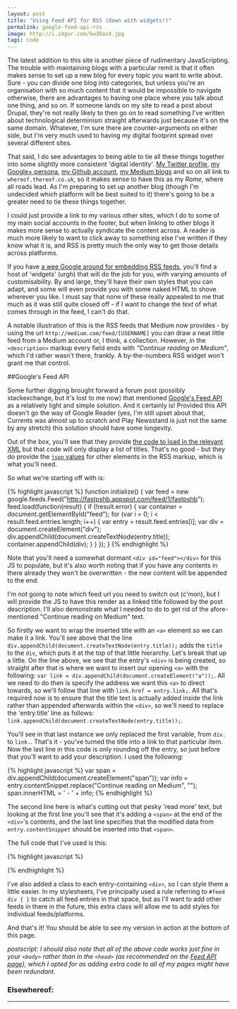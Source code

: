 ```yaml
---
layout: post
title: "Using Feed API for RSS (down with widgets!)"
permalink: google-feed-api-rss
image: http://i.imgur.com/kw3Daz4.jpg
tags: code
---
```


The latest addition to this site is another piece of rudimentary JavaScripting. The trouble with maintaining blogs with a particular remit is that it often makes sense to set up a new blog for every topic you want to write about. Sure - you can divide one blog into categories, but unless you're an organisation with so much content that it would be impossible to navigate otherwise, there are advantages to having one place where you talk about one thing, and so on. If someone lands on my site to read a post about Drupal, they're not really likely to then go on to read something I've written about technological determinism straight afterwards just because it's on the same domain. Whatever, I'm sure there are counter-arguments on either side, but I'm very much used to having my digital footprint spread over several different sites.

That said, I do see advantages to being able to tie all these things together into some slightly more consistent 'digital identity'. [My Twitter profile](http://twitter.com/robsafar), [my Google+ persona](http://plus.google.com/u/0/+RobSafar), [my Github account](http://github.com/whereof-thereof), [my Medium blogs](http://medium.com/@robsafar) and so on all link to `whereof.thereof.co.uk`, so it makes sense to have this as my *Rome*, where all roads lead. As I'm preparing to set up another blog (though I'm undecided which platform will be best suited to it) there's going to be a greater need to tie these things together.

I could just provide a link to my various other sites, which I do to some of my main social accounts in the footer, but when linking to other blogs it makes more sense to actually syndicate the content across. A reader is much more likely to want to click away to something else I've written if they know what it is, and RSS is pretty much the only way to get those details across platforms.

If you have [a wee Google around for embedding RSS feeds](http://lmgtfy.com/?q=embed+rss+feed), you'll find a host of 'widgets' (urgh) that will do the job for you, with varying amounts of customisability. By and large, they'll have their own styles that you can adapt, and some will even provide you with some naked HTML to shove wherever you like. I must say that none of these really appealed to me that much as it was still quite closed off - if I want to change the *text* of what comes through in the feed, I can't do that.

A notable illustration of this is the RSS feeds that Medium now provides - by using the url `http://medium.com/feed/[USERNAME]` you can draw a neat little feed from a Medium account or, I think, a collection. However, in the `<description>` markup every field ends with *"Continue reading on Medium"*, which I'd rather wasn't there, frankly. A by-the-numbers RSS widget won't grant me that control.

##Google's Feed API

Some further digging brought forward a forum post (possibly stackexchange, but it's lost to me now) that mentioned [Google's Feed API](https://developers.google.com/feed/v1/devguide) as a relatively light and simple solution. And it certainly is! Provided this API doesn't go the way of Google Reader (yes, I'm still upset about that, Currents was almost up to scratch and Play Newsstand is just not the same by any stretch) this solution should have some longevity.

Out of the box, you'll see that they provide [the code to load in the relevant XML](https://developers.google.com/feed/v1/devguide#usingApis) but that code will only display a list of titles. That's no good - but they do provide the [`json` values](https://developers.google.com/feed/v1/devguide#resultJson) for other elements in the RSS markup, which is what you'll need.

So what we're starting off with is:

{% highlight javascript %}
function initialize() {
var feed = new google.feeds.Feed("http://fastpshb.appspot.com/feed/1/fastpshb");
feed.load(function(result) {
if (!result.error) {
var container = document.getElementById("feed");
for (var i = 0; i < result.feed.entries.length; i++) {
var entry = result.feed.entries[i];
var div = document.createElement("div");
div.appendChild(document.createTextNode(entry.title));
container.appendChild(div);
}
}
});
}
{% endhighlight %}

Note that you'll need a somewhat dormant `<div id="feed"></div>` for this JS to populate, but it's also worth noting that if you have any contents in there already they won't be overwritten - the new content will be appended to the end.

I'm not going to note which feed url you need to switch out (c'mon), but I will provide the JS to have this render as a linked title followed by the post description. I'll also demonstrate what I needed to do to get rid of the afore-mentioned "Continue reading on Medium" text.

So firstly we want to wrap the inserted title with an `<a>` element so we can make it a link. You'll see above that the line `div.appendChild(document.createTextNode(entry.title));` adds the `title` to the `div`, which puts it at the top of that little hierarchy. Let's break that up a little. On the line above, we see that the entry's `<div>` is being created, so straight after that is where we want to insert our opening `<a>` with the following: `var link = div.appendChild(document.createElement("a"));`. All we need to do then is specify the address we want this `<a>` to direct towards, so we'll follow that line with `link.href = entry.link;`. All that's required now is to ensure that the title text is actually added inside the link rather than appended afterwards within the `<div>`, so we'll need to replace the 'entry.title' line as follows: `link.appendChild(document.createTextNode(entry.title));`.

You'll see in that last instance we only replaced the first variable, from `div.` to `link.`. That's it - you've turned the title into a link to that particular item. Now the last line in this code is only rounding off the entry, so just before that you'll want to add your description. I used the following:

{% highlight javascript %}
var span = div.appendChild(document.createElement("span"));
var info = entry.contentSnippet.replace("Continue reading on Medium", "");
span.innerHTML = ' - ' + info;
{% endhighlight %}

The second line here is what's cutting out that pesky 'read more' text, but looking at the first line you'll see that it's adding a `<span>` at the end of the `<div>`'s contents, and the last line specifies that the modified data from `entry.contentSnippet` should be inserted into that `<span>`.

The full code that I've used is this:

{% highlight javascript %}
<script type="text/javascript" src="https://www.google.com/jsapi"></script>
<script type="text/javascript">

google.load("feeds", "1");

function initialize() {
var feed = new google.feeds.Feed("http://medium.com/feed/@robsafar");
feed.load(function(result) {
if (!result.error) {
var container = document.getElementById("feed");
for (var i = 0; i < result.feed.entries.length; i++) {
var entry = result.feed.entries[i];
var div = document.createElement("div");
div.className = "feedMedium";
var link = div.appendChild(document.createElement("a"));
link.href = entry.link;
link.appendChild(document.createTextNode(entry.title));
var span = div.appendChild(document.createElement("span"));
var info = entry.contentSnippet.replace("Continue reading on Medium", "");
span.innerHTML = ' - ' + info;
container.appendChild(div);
}
}
});
}
google.setOnLoadCallback(initialize);

</script>
{% endhighlight %}

I've also added a class to each entry-containing `<div>`, so I can style them a little easier. In my stylesheets, I've principally used a rule referring to `#feed div { }` to catch all feed entries in that space, but as I'll want to add other feeds in there in the future, this extra class will allow me to add styles for individual feeds/platforms.

And that's it! You should be able to see my version in action at the bottom of this page.

*postscript: I should also note that all of the above code works just fine in your `<body>` rather than in the `<head>` (as recommended on the [Feed API page](https://developers.google.com/feed/v1/devguide)), which I opted for as adding extra code to all of my pages might have been redundant.*



<div id="feed"><h3>Elsewhereof:</h3></div>


<!-- Get the RSS API from the horse's mouth: https://developers.google.com/feed/v1/devguide -->
<script type="text/javascript" src="https://www.google.com/jsapi"></script>
<script type="text/javascript">
google.load("feeds", "1");
function initialize() {
var feed = new google.feeds.Feed("http://medium.com/feed/@robsafar");
feed.load(function(result) {
if (!result.error) {
var container = document.getElementById("feed");
for (var i = 0; i < result.feed.entries.length; i++) {
var entry = result.feed.entries[i];
var div = document.createElement("div");
div.className = "feedMedium";
var link = div.appendChild(document.createElement("a"));
link.href = entry.link;
link.appendChild(document.createTextNode(entry.title));
var span = div.appendChild(document.createElement("span"));
var info = entry.contentSnippet.replace("Continue reading on Medium", "");
span.innerHTML = ' - ' + info;
container.appendChild(div);
}
}
});
}
google.setOnLoadCallback(initialize);
</script>
<hr>